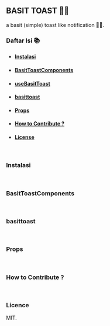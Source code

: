 ## BASIT TOAST 🔔🔔

a basit (simple) toast like notification 🔔🔔.

### Daftar Isi 📚

- #### [Instalasi](#instalasi-1)
- #### [BasitToastComponents](#basit-toast-components-1)
- #### [useBasitToast](#use-basit-toast-1)
- #### [basittoast](#basittoast)
- #### [Props](#props-1)
- #### [How to Contribute ?](#how-to-contribute-1)
- #### [License](#license-1)

<br/>

### Instalasi



<br/>

### BasitToastComponents


<br/>


### basittoast


<br/>


### Props


<br/>


### How to Contribute ?


<br/>


### Licence

MIT.